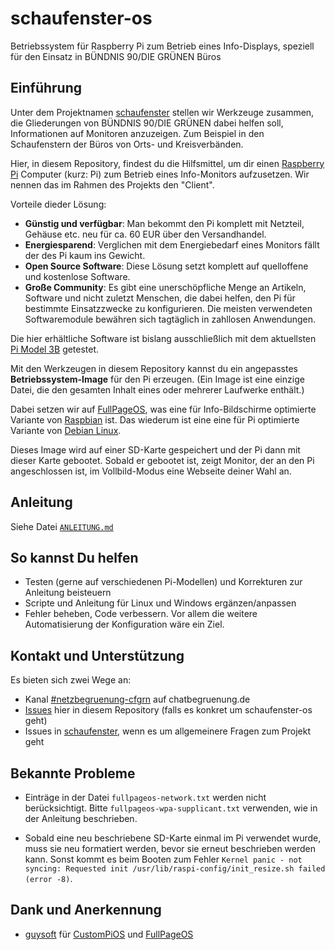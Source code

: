 # schaufenster-os

Betriebssystem für Raspberry Pi zum Betrieb eines Info-Displays, speziell für den Einsatz in BÜNDNIS 90/DIE GRÜNEN Büros

## Einführung

Unter dem Projektnamen [schaufenster](https://github.com/netzbegruenung/schaufenster) stellen
wir Werkzeuge zusammen, die Gliederungen von BÜNDNIS 90/DIE GRÜNEN dabei helfen soll,
Informationen auf Monitoren anzuzeigen. Zum Beispiel in den Schaufenstern der Büros von
Orts- und Kreisverbänden.

Hier, in diesem Repository, findest du die Hilfsmittel, um dir einen
[Raspberry Pi](https://www.raspberrypi.org/) Computer (kurz: Pi) zum Betrieb
eines Info-Monitors aufzusetzen. Wir nennen das im Rahmen des Projekts den "Client".

Vorteile dieder Lösung:

- **Günstig und verfügbar**: Man bekommt den Pi komplett mit Netzteil, Gehäuse
  etc. neu für ca. 60 EUR über den Versandhandel.
- **Energiesparend**: Verglichen mit dem Energiebedarf eines Monitors fällt der
  des Pi kaum ins Gewicht.
- **Open Source Software**: Diese Lösung setzt komplett auf quelloffene und
  kostenlose Software.
- **Große Community**: Es gibt eine unerschöpfliche Menge an Artikeln, Software
  und nicht zuletzt Menschen, die dabei helfen, den Pi für bestimmte Einsatzzwecke
  zu konfigurieren. Die meisten verwendeten Softwaremodule bewähren sich tagtäglich
  in zahllosen Anwendungen.

Die hier erhältliche Software ist bislang ausschließlich mit dem aktuellsten
[Pi Model 3B](https://www.raspberrypi.org/products/raspberry-pi-3-model-b/)
getestet.

Mit den Werkzeugen in diesem Repository kannst du ein angepasstes
**Betriebssystem-Image** für den Pi erzeugen. (Ein Image ist eine einzige Datei,
die den gesamten Inhalt eines oder mehrerer Laufwerke enthält.)

Dabei setzen wir auf [FullPageOS](https://github.com/guysoft/FullPageOS/), was
eine für Info-Bildschirme optimierte Variante von
[Raspbian](https://www.raspbian.org/) ist. Das wiederum ist eine
eine für Pi optimierte Variante von [Debian Linux](https://www.debian.org/).

Dieses Image wird auf einer SD-Karte gespeichert und der Pi dann mit dieser Karte
gebootet. Sobald er gebootet ist, zeigt Monitor, der an den Pi angeschlossen ist,
im Vollbild-Modus eine Webseite deiner Wahl an.

## Anleitung

Siehe Datei [`ANLEITUNG.md`](https://github.com/netzbegruenung/schaufenster-os/blob/master/ANLEITUNG.md)

## So kannst Du helfen

- Testen (gerne auf verschiedenen Pi-Modellen) und Korrekturen zur Anleitung
  beisteuern
- Scripte und Anleitung für Linux und Windows ergänzen/anpassen
- Fehler beheben, Code verbessern. Vor allem die weitere Automatisierung der Konfiguration wäre ein Ziel.

## Kontakt und Unterstützung

Es bieten sich zwei Wege an:

- Kanal [#netzbegruenung-cfgrn](https://chatbegruenung.de/channel/netzbegruenung-cfgrn) auf chatbegruenung.de
- [Issues](https://github.com/netzbegruenung/schaufenster-os/issues) hier in diesem Repository (falls es konkret um schaufenster-os geht)
- Issues in [schaufenster](https://github.com/netzbegruenung/schaufenster/issues), wenn es um allgemeinere Fragen zum Projekt geht

## Bekannte Probleme

- Einträge in der Datei `fullpageos-network.txt` werden nicht berücksichtigt. Bitte `fullpageos-wpa-supplicant.txt` verwenden, wie in der Anleitung beschrieben.

- Sobald eine neu beschriebene SD-Karte einmal im Pi verwendet wurde, muss sie neu formatiert
  werden, bevor sie erneut beschrieben werden kann. Sonst kommt es beim Booten zum
  Fehler `Kernel panic - not syncing:
  Requested init /usr/lib/raspi-config/init_resize.sh failed (error -8)`.

## Dank und Anerkennung

- [guysoft](https://github.com/guysoft) für [CustomPiOS](https://github.com/guysoft/CustomPiOS/) und [FullPageOS](https://github.com/guysoft/FullPageOS/)
